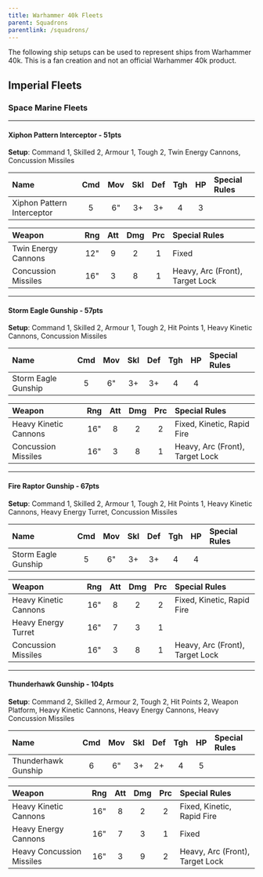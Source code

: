 ```yaml
---
title: Warhammer 40k Fleets
parent: Squadrons
parentlink: /squadrons/
---
```


The following ship setups can be used to represent ships from Warhammer 40k. This is a fan creation and not an official Warhammer 40k product.

## Imperial Fleets

### Space Marine Fleets

---

#### Xiphon Pattern Interceptor - 51pts

**Setup**: Command 1, Skilled 2, Armour 1, Tough 2, Twin Energy Cannons, Concussion Missiles

| Name                         | Cmd | Mov | Skl | Def | Tgh | HP  | Special Rules         |
| :--------------------------- | :-: | :-: | :-: | :-: | :-: | :-: | :-------------------- |
| Xiphon Pattern Interceptor   |  5  |  6" |  3+ |  3+ |  4  |  3  |                       |

| Weapon                    | Rng | Att | Dmg | Prc | Special Rules                   |
| :------------------------ | :-: | :-: | :-: | :-: | :------------------------------ |
| Twin Energy Cannons       | 12" |  9  |  2  |  1  | Fixed                           |
| Concussion Missiles       | 16" |  3  |  8  |  1  | Heavy, Arc (Front), Target Lock |

---

#### Storm Eagle Gunship - 57pts

**Setup**: Command 1, Skilled 2, Armour 1, Tough 2, Hit Points 1, Heavy Kinetic Cannons, Concussion Missiles

| Name                         | Cmd | Mov | Skl | Def | Tgh | HP  | Special Rules         |
| :--------------------------- | :-: | :-: | :-: | :-: | :-: | :-: | :-------------------- |
| Storm Eagle Gunship          |  5  |  6" |  3+ |  3+ |  4  |  4  |                       |

| Weapon                    | Rng | Att | Dmg | Prc | Special Rules                   |
| :------------------------ | :-: | :-: | :-: | :-: | :------------------------------ |
| Heavy Kinetic Cannons     | 16" |  8  |  2  |  2  | Fixed, Kinetic, Rapid Fire      |
| Concussion Missiles       | 16" |  3  |  8  |  1  | Heavy, Arc (Front), Target Lock |

---

#### Fire Raptor Gunship - 67pts

**Setup**: Command 1, Skilled 2, Armour 1, Tough 2, Hit Points 1, Heavy Kinetic Cannons, Heavy Energy Turret, Concussion Missiles

| Name                         | Cmd | Mov | Skl | Def | Tgh | HP  | Special Rules         |
| :--------------------------- | :-: | :-: | :-: | :-: | :-: | :-: | :-------------------- |
| Storm Eagle Gunship          |  5  |  6" |  3+ |  3+ |  4  |  4  |                       |

| Weapon                    | Rng | Att | Dmg | Prc | Special Rules                   |
| :------------------------ | :-: | :-: | :-: | :-: | :------------------------------ |
| Heavy Kinetic Cannons     | 16" |  8  |  2  |  2  | Fixed, Kinetic, Rapid Fire      |
| Heavy Energy Turret       | 16" |  7  |  3  |  1  |                                 |
| Concussion Missiles       | 16" |  3  |  8  |  1  | Heavy, Arc (Front), Target Lock |

---

#### Thunderhawk Gunship - 104pts

**Setup**: Command 2, Skilled 2, Armour 2, Tough 2, Hit Points 2, Weapon Platform, Heavy Kinetic Cannons, Heavy Energy Cannons, Heavy Concussion Missiles

| Name                | Cmd | Mov | Skl | Def | Tgh | HP  | Special Rules |
| :------------------ | :-: | :-: | :-: | :-: | :-: | :-: | :------------ |
| Thunderhawk Gunship |  6  |  6" |  3+ |  2+ |  4  |  5  |               |

| Weapon                    | Rng | Att | Dmg | Prc | Special Rules                   |
| :------------------------ | :-: | :-: | :-: | :-: | :------------------------------ |
| Heavy Kinetic Cannons     | 16" |  8  |  2  |  2  | Fixed, Kinetic, Rapid Fire      |
| Heavy Energy Cannons      | 16" |  7  |  3  |  1  | Fixed                           |
| Heavy Concussion Missiles | 16" |  3  |  9  |  2  | Heavy, Arc (Front), Target Lock |